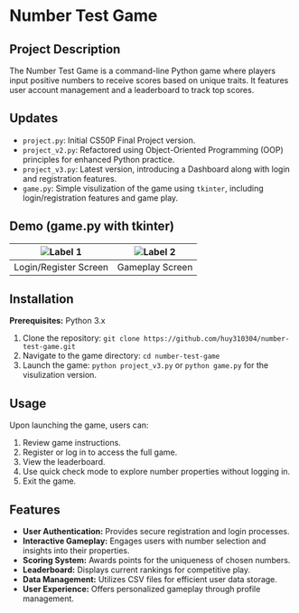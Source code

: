 # Number Test Game

## Project Description
The Number Test Game is a command-line Python game where players input positive numbers to receive scores based on unique traits. It features user account management and a leaderboard to track top scores.

## Updates
- `project.py`: Initial CS50P Final Project version.
- `project_v2.py`: Refactored using Object-Oriented Programming (OOP) principles for enhanced Python practice.
- `project_v3.py`: Latest version, introducing a Dashboard along with login and registration features.
- `game.py`: Simple visulization of the game using `tkinter`, including login/registration features and game play.

## Demo (game.py with tkinter)
| ![Label 1](https://github.com/huy310304/number-test-game/assets/114793725/793feb44-fedb-4de6-bf12-50874b2b9c72) | ![Label 2](https://github.com/huy310304/number-test-game/assets/114793725/94360dff-4ba0-4602-8276-89998b2a3016) | 
|:----------------------:|:----------------------:|
| Login/Register Screen             | Gameplay Screen         |

## Installation
**Prerequisites:** Python 3.x
1. Clone the repository: `git clone https://github.com/huy310304/number-test-game.git`
2. Navigate to the game directory: `cd number-test-game`
3. Launch the game: `python project_v3.py` or `python game.py` for the visulization version. 

## Usage
Upon launching the game, users can:
1. Review game instructions.
2. Register or log in to access the full game.
3. View the leaderboard.
4. Use quick check mode to explore number properties without logging in.
5. Exit the game.

## Features
- **User Authentication:** Provides secure registration and login processes.
- **Interactive Gameplay:** Engages users with number selection and insights into their properties.
- **Scoring System:** Awards points for the uniqueness of chosen numbers.
- **Leaderboard:** Displays current rankings for competitive play.
- **Data Management:** Utilizes CSV files for efficient user data storage.
- **User Experience:** Offers personalized gameplay through profile management.
